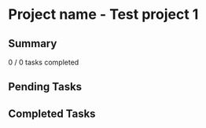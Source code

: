 # Project name - Test project 1 

## Summary

0 / 0 tasks completed

## Pending Tasks



## Completed Tasks


